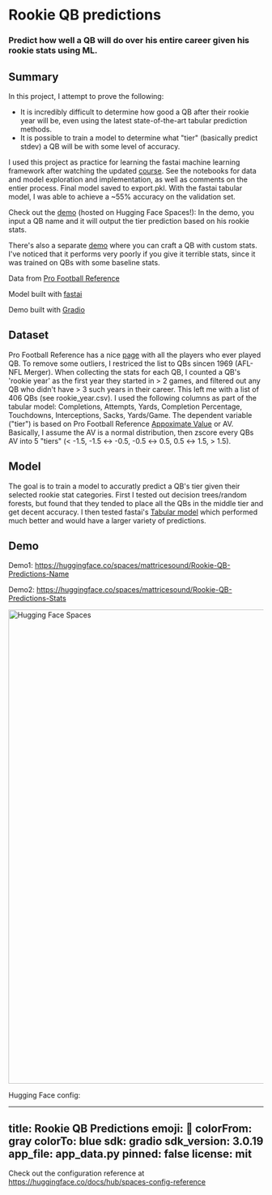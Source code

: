 # Rookie QB predictions
### Predict how well a QB will do over his entire career given his rookie stats using ML. 

## Summary
In this project, I attempt to prove the following:
- It is incredibly difficult to determine how good a QB after their rookie year will be, even using the latest state-of-the-art tabular prediction methods.
- It is possible to train a model to determine what "tier" (basically predict stdev) a QB will be with some level of accuracy.

I used this project as practice for learning the fastai machine learning framework after watching the updated [course](https://course.fast.ai/). 
See the notebooks for data and model exploration and implementation, as well as comments on the entier process. Final model saved to export.pkl. 
With the fastai tabular model, I was able to achieve a ~55% accuracy on the validation set.

Check out the [demo](https://huggingface.co/spaces/mattricesound/Rookie-QB-Predictions-Name) (hosted on Hugging Face Spaces!): 
In the demo, you input a QB name and it will output the tier prediction based on his rookie stats. 

There's also a separate [demo](https://huggingface.co/spaces/mattricesound/Rookie-QB-Predictions-Stats) where you can craft a QB with custom stats.
I've noticed that it performs very poorly if you give it terrible stats, since it was trained on QBs with some baseline stats.

Data from [Pro Football Reference](https://www.pro-football-reference.com/)

Model built with [fastai](https://www.fast.ai/)

Demo built with [Gradio](https://gradio.app/)

## Dataset
Pro Football Reference has a nice [page](https://www.pro-football-reference.com/players/qbindex.htm) with all the players who ever played QB. 
To remove some outliers, I restriced the list to QBs sincen 1969 (AFL-NFL Merger). When collecting the stats for each QB, I counted a QB's 'rookie year' as the first year they started in > 2 games, and filtered out any QB who didn't have > 3 such years in their career. This left me with a list of 406 QBs (see rookie_year.csv). I used the following columns as part of the tabular model: Completions, Attempts, Yards, Completion Percentage, Touchdowns, Interceptions, Sacks, Yards/Game. The dependent variable ("tier") is based on Pro Football Reference [Appoximate Value](https://www.pro-football-reference.com/about/approximate_value.htm) or AV.
Basically, I assume the AV is a normal distribution, then zscore every QBs AV into 5 "tiers" (< -1.5, -1.5 ↔ -0.5, -0.5 ↔ 0.5, 0.5 ↔ 1.5, > 1.5).  

## Model 
The goal is to train a model to accuratly predict a QB's tier given their selected rookie stat categories. 
First I tested out decision trees/random forests, but found that they tended to place all the QBs in the middle tier and get decent accuracy. 
I then tested fastai's [Tabular model](https://docs.fast.ai/tabular.model.html) which performed much better and would have a larger variety of predictions. 

## Demo
Demo1: https://huggingface.co/spaces/mattricesound/Rookie-QB-Predictions-Name

Demo2: https://huggingface.co/spaces/mattricesound/Rookie-QB-Predictions-Stats

<img width="935" alt="Hugging Face Spaces" src="https://user-images.githubusercontent.com/18355302/174906518-7fa50137-326d-4250-a454-015be3849891.png">



Hugging Face config:

---
title: Rookie QB Predictions
emoji: 🦀
colorFrom: gray
colorTo: blue
sdk: gradio
sdk_version: 3.0.19
app_file: app_data.py
pinned: false
license: mit
---

Check out the configuration reference at https://huggingface.co/docs/hub/spaces-config-reference
